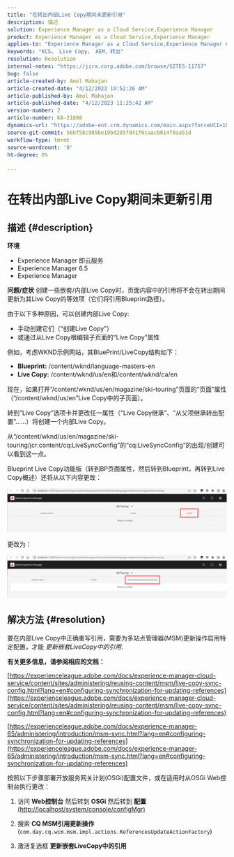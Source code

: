 ```yaml
---
title: "在转出内部Live Copy期间未更新引用"
description: 描述
solution: Experience Manager as a Cloud Service,Experience Manager
product: Experience Manager as a Cloud Service,Experience Manager
applies-to: "Experience Manager as a Cloud Service,Experience Manager 6.5,Experience Manager"
keywords: "KCS， Live Copy， AEM，转出"
resolution: Resolution
internal-notes: "https://jira.corp.adobe.com/browse/SITES-11757"
bug: false
article-created-by: Amol Mahajan
article-created-date: "4/12/2023 10:52:26 AM"
article-published-by: Amol Mahajan
article-published-date: "4/12/2023 11:25:42 AM"
version-number: 2
article-number: KA-21808
dynamics-url: "https://adobe-ent.crm.dynamics.com/main.aspx?forceUCI=1&pagetype=entityrecord&etn=knowledgearticle&id=fd589a19-20d9-ed11-a7c7-6045bd006149"
source-git-commit: 56bf58c985be19bd205fd41f0caacb014f8aa51d
workflow-type: tm+mt
source-wordcount: '0'
ht-degree: 0%

---
```


# 在转出内部Live Copy期间未更新引用

## 描述 {#description}

<b>环境</b>
- Experience Manager 即云服务
- Experience Manager 6.5
- Experience Manager

<b>问题/症状</b>
创建一些嵌套/内部Live Copy时，页面内容中的引用将不会在转出期间更新为其Live Copy的等效项（它们将引用Blueprint路径）。

由于以下多种原因，可以创建内部Live Copy:

- 手动创建它们（“创建Live Copy”）
- 或通过从Live Copy根编辑子页面的“Live Copy”属性




例如，考虑WKND示例网站，其BluePrint/LiveCopy结构如下：

- <b>Blueprint:</b> /content/wknd/language-masters-en
- <b>Live Copy:</b> /content/wknd/us/en和/content/wknd/ca/en


现在，如果打开“/content/wknd/us/en/magazine/ski-touring”页面的“页面”属性（“/content/wknd/us/en”Live Copy中的子页面）。

转到“Live Copy”选项卡并更改任一属性（“Live Copy继承”、“从父项继承转出配置”……）将创建一个内部Live Copy。

从“/content/wknd/us/en/magazine/ski-touring/jcr:content/cq:LiveSyncConfig”的“cq:LiveSyncConfig”的出现/创建可以看到这一点。

Blueprint Live Copy功能板（转到BP页面属性，然后转到Blueprint，再转到Live Copy概述）还将从以下内容更改：

![](assets/___fe589a19-20d9-ed11-a7c7-6045bd006149___.png)

更改为：

![](assets/___00599a19-20d9-ed11-a7c7-6045bd006149___.png)




## 解决方法 {#resolution}


要在内部Live Copy中正确重写引用，需要为多站点管理器(MSM)更新操作启用特定配置，才能 *更新嵌套LiveCopy中的引用*.

<b>有关更多信息，请参阅相应的文档：</b>

[https://experienceleague.adobe.com/docs/experience-manager-cloud-service/content/sites/administering/reusing-content/msm/live-copy-sync-config.html?lang=en#configuring-synchronization-for-updating-references](https://experienceleague.adobe.com/docs/experience-manager-cloud-service/content/sites/administering/reusing-content/msm/live-copy-sync-config.html?lang=en#configuring-synchronization-for-updating-references)

[https://experienceleague.adobe.com/docs/experience-manager-65/administering/introduction/msm-sync.html?lang=en#configuring-synchronization-for-updating-references](https://experienceleague.adobe.com/docs/experience-manager-65/administering/introduction/msm-sync.html?lang=en#configuring-synchronization-for-updating-references)



按照以下步骤部署开放服务网关计划(OSGi)配置文件，或在适用时从OSGi Web控制台执行更改：

1. 访问 <b>Web控制台</b> 然后转到 <b>OSGi</b> 然后转到 <b>配置</b> [(http://localhost/system/console/configMgr)](http://localhost/system/console/configMgr)


2. 搜索 <b>CQ MSM引用更新操作</b> (`com.day.cq.wcm.msm.impl.actions.ReferencesUpdateActionFactory`)


3. 激活复选框 <b>更新嵌套LiveCopy中的引用</b>

